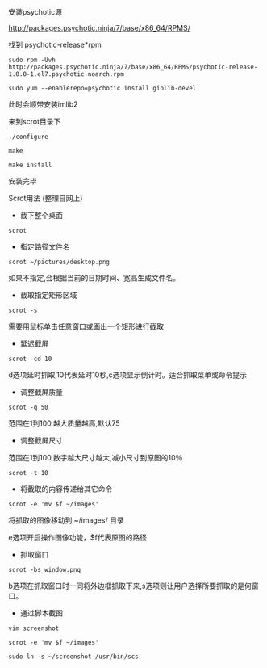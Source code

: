 
安装psychotic源

http://packages.psychotic.ninja/7/base/x86_64/RPMS/

找到 psychotic-release*rpm

`sudo rpm -Uvh http://packages.psychotic.ninja/7/base/x86_64/RPMS/psychotic-release-1.0.0-1.el7.psychotic.noarch.rpm`

`sudo yum --enablerepo=psychotic install giblib-devel`

此时会顺带安装imlib2

来到scrot目录下

`./configure`

`make`

`make install`

安装完毕

Scrot用法
(整理自网上)

+ 截下整个桌面

`scrot`

+ 指定路径文件名

`scrot ~/pictures/desktop.png`

如果不指定,会根据当前的日期时间、宽高生成文件名。

+ 截取指定矩形区域
 
`scrot -s`

需要用鼠标单击任意窗口或画出一个矩形进行截取

+ 延迟截屏

`scrot -cd 10`

d选项延时抓取,10代表延时10秒,c选项显示倒计时。适合抓取菜单或命令提示

+ 调整截屏质量

`scrot -q 50`

范围在1到100,越大质量越高,默认75


+ 调整截屏尺寸

范围在1到100,数字越大尺寸越大,减小尺寸到原图的10％

`scrot -t 10`

+ 将截取的内容传递给其它命令

`scrot -e 'mv $f ~/images'`

将抓取的图像移动到 ~/images/ 目录

e选项开启操作图像功能，$f代表原图的路径

+ 抓取窗口

`scrot -bs window.png`

b选项在抓取窗口时一同将外边框抓取下来,s选项则让用户选择所要抓取的是何窗口。
　
+ 通过脚本截图

`vim screenshot`

`scrot -e 'mv $f ~/images'`

`sudo ln -s ~/screenshot /usr/bin/scs`
